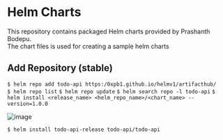 # Helm Charts

This repository contains packaged Helm charts provided by Prashanth Bodepu.   
The chart files is used for creating a sample helm charts


## Add Repository (stable)
`$ helm repo add todo-api https:/0xpb1.github.io/helmv1/artifacthub/`   
`$ helm repo list`
`$ helm repo update`
`$ helm search repo -l todo-api`
`$ helm install <release_name> <helm_repo_name>/<chart_name> --version=1.0.0`

![image](https://github.com/0xPb1/helmv1/assets/82134963/1fe42e7f-09d5-4934-8707-fcb716ce4c40)

`$ helm install todo-api-release todo-api/todo-api`
